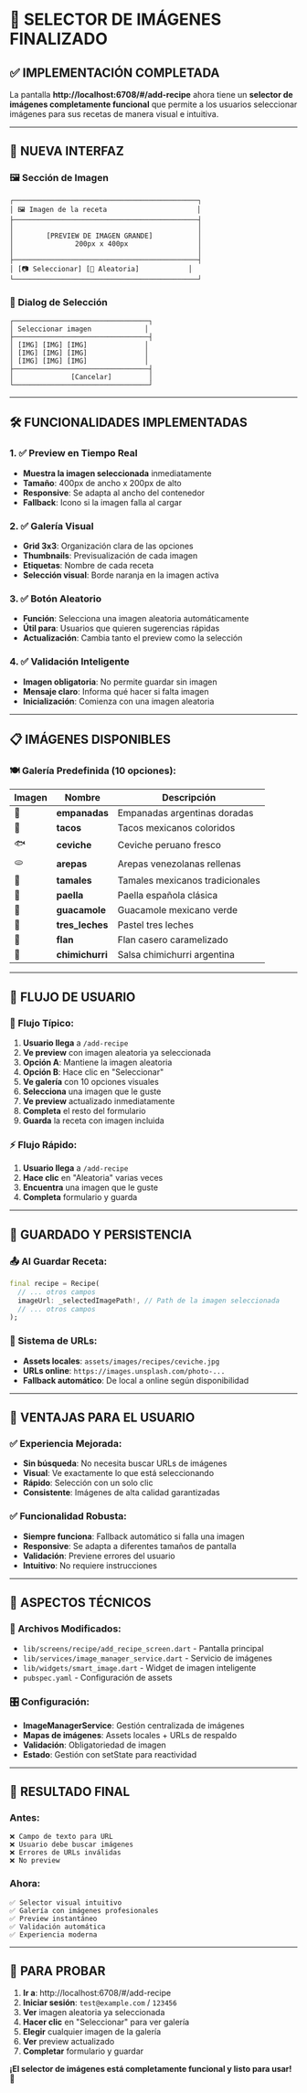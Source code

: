 # 🎉 SELECTOR DE IMÁGENES FINALIZADO

## ✅ **IMPLEMENTACIÓN COMPLETADA**

La pantalla **http://localhost:6708/#/add-recipe** ahora tiene un **selector de imágenes completamente funcional** que permite a los usuarios seleccionar imágenes para sus recetas de manera visual e intuitiva.

---

## 🎨 **NUEVA INTERFAZ**

### **🖼️ Sección de Imagen**
```
┌─────────────────────────────────────────────┐
│ 🖼️ Imagen de la receta                      │
├─────────────────────────────────────────────┤
│                                             │
│        [PREVIEW DE IMAGEN GRANDE]           │
│               200px x 400px                 │
│                                             │
├─────────────────────────────────────────────┤
│ [📷 Seleccionar] [🎲 Aleatoria]            │
└─────────────────────────────────────────────┘
```

### **📱 Dialog de Selección**
```
┌─────────────────────────────────┐
│ Seleccionar imagen             │
├─────────────────────────────────┤
│ [IMG] [IMG] [IMG]              │
│ [IMG] [IMG] [IMG]              │
│ [IMG] [IMG] [IMG]              │
├─────────────────────────────────┤
│              [Cancelar]         │
└─────────────────────────────────┘
```

---

## 🛠️ **FUNCIONALIDADES IMPLEMENTADAS**

### **1. ✅ Preview en Tiempo Real**
- **Muestra la imagen seleccionada** inmediatamente
- **Tamaño**: 400px de ancho x 200px de alto
- **Responsive**: Se adapta al ancho del contenedor
- **Fallback**: Icono si la imagen falla al cargar

### **2. ✅ Galería Visual**
- **Grid 3x3**: Organización clara de las opciones
- **Thumbnails**: Previsualización de cada imagen
- **Etiquetas**: Nombre de cada receta
- **Selección visual**: Borde naranja en la imagen activa

### **3. ✅ Botón Aleatorio**
- **Función**: Selecciona una imagen aleatoria automáticamente
- **Útil para**: Usuarios que quieren sugerencias rápidas
- **Actualización**: Cambia tanto el preview como la selección

### **4. ✅ Validación Inteligente**
- **Imagen obligatoria**: No permite guardar sin imagen
- **Mensaje claro**: Informa qué hacer si falta imagen
- **Inicialización**: Comienza con una imagen aleatoria

---

## 📋 **IMÁGENES DISPONIBLES**

### **🍽️ Galería Predefinida (10 opciones):**

| Imagen | Nombre | Descripción |
|--------|--------|-------------|
| 🥟 | **empanadas** | Empanadas argentinas doradas |
| 🌮 | **tacos** | Tacos mexicanos coloridos |
| 🐟 | **ceviche** | Ceviche peruano fresco |
| 🫓 | **arepas** | Arepas venezolanas rellenas |
| 🌯 | **tamales** | Tamales mexicanos tradicionales |
| 🥘 | **paella** | Paella española clásica |
| 🥑 | **guacamole** | Guacamole mexicano verde |
| 🍰 | **tres_leches** | Pastel tres leches |
| 🍮 | **flan** | Flan casero caramelizado |
| 🧄 | **chimichurri** | Salsa chimichurri argentina |

---

## 🔄 **FLUJO DE USUARIO**

### **🚀 Flujo Típico:**
1. **Usuario llega** a `/add-recipe`
2. **Ve preview** con imagen aleatoria ya seleccionada
3. **Opción A**: Mantiene la imagen aleatoria
4. **Opción B**: Hace clic en "Seleccionar" 
5. **Ve galería** con 10 opciones visuales
6. **Selecciona** una imagen que le guste
7. **Ve preview** actualizado inmediatamente
8. **Completa** el resto del formulario
9. **Guarda** la receta con imagen incluida

### **⚡ Flujo Rápido:**
1. **Usuario llega** a `/add-recipe`
2. **Hace clic** en "Aleatoria" varias veces
3. **Encuentra** una imagen que le guste
4. **Completa** formulario y guarda

---

## 💾 **GUARDADO Y PERSISTENCIA**

### **📤 Al Guardar Receta:**
```dart
final recipe = Recipe(
  // ... otros campos
  imageUrl: _selectedImagePath!, // Path de la imagen seleccionada
  // ... otros campos
);
```

### **🔗 Sistema de URLs:**
- **Assets locales**: `assets/images/recipes/ceviche.jpg`
- **URLs online**: `https://images.unsplash.com/photo-...`
- **Fallback automático**: De local a online según disponibilidad

---

## 🎯 **VENTAJAS PARA EL USUARIO**

### **✅ Experiencia Mejorada:**
- **Sin búsqueda**: No necesita buscar URLs de imágenes
- **Visual**: Ve exactamente lo que está seleccionando
- **Rápido**: Selección con un solo clic
- **Consistente**: Imágenes de alta calidad garantizadas

### **✅ Funcionalidad Robusta:**
- **Siempre funciona**: Fallback automático si falla una imagen
- **Responsive**: Se adapta a diferentes tamaños de pantalla
- **Validación**: Previene errores del usuario
- **Intuitivo**: No requiere instrucciones

---

## 🔧 **ASPECTOS TÉCNICOS**

### **📁 Archivos Modificados:**
- `lib/screens/recipe/add_recipe_screen.dart` - Pantalla principal
- `lib/services/image_manager_service.dart` - Servicio de imágenes
- `lib/widgets/smart_image.dart` - Widget de imagen inteligente
- `pubspec.yaml` - Configuración de assets

### **🎛️ Configuración:**
- **ImageManagerService**: Gestión centralizada de imágenes
- **Mapas de imágenes**: Assets locales + URLs de respaldo
- **Validación**: Obligatoriedad de imagen
- **Estado**: Gestión con setState para reactividad

---

## 🚀 **RESULTADO FINAL**

### **Antes:**
```
❌ Campo de texto para URL
❌ Usuario debe buscar imágenes
❌ Errores de URLs inválidas
❌ No preview
```

### **Ahora:**
```
✅ Selector visual intuitivo
✅ Galería con imágenes profesionales
✅ Preview instantáneo
✅ Validación automática
✅ Experiencia moderna
```

---

## 📱 **PARA PROBAR**

1. **Ir a**: http://localhost:6708/#/add-recipe
2. **Iniciar sesión**: `test@example.com` / `123456`
3. **Ver** imagen aleatoria ya seleccionada
4. **Hacer clic** en "Seleccionar" para ver galería
5. **Elegir** cualquier imagen de la galería
6. **Ver** preview actualizado
7. **Completar** formulario y guardar

**¡El selector de imágenes está completamente funcional y listo para usar!** 🎉
